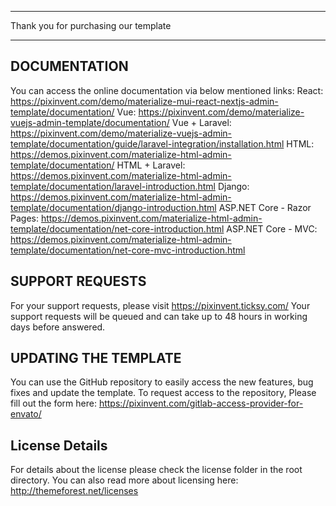 *************************************
Thank you for purchasing our template
*************************************

DOCUMENTATION
-------------

You can access the online documentation via below mentioned links:
React: <https://pixinvent.com/demo/materialize-mui-react-nextjs-admin-template/documentation/>
Vue: <https://pixinvent.com/demo/materialize-vuejs-admin-template/documentation/>
Vue + Laravel: <https://pixinvent.com/demo/materialize-vuejs-admin-template/documentation/guide/laravel-integration/installation.html>
HTML: <https://demos.pixinvent.com/materialize-html-admin-template/documentation/>
HTML + Laravel: <https://demos.pixinvent.com/materialize-html-admin-template/documentation/laravel-introduction.html>
Django: <https://demos.pixinvent.com/materialize-html-admin-template/documentation/django-introduction.html>
ASP.NET Core - Razor Pages: <https://demos.pixinvent.com/materialize-html-admin-template/documentation/net-core-introduction.html>
ASP.NET Core - MVC: <https://demos.pixinvent.com/materialize-html-admin-template/documentation/net-core-mvc-introduction.html>

SUPPORT REQUESTS
----------------

For your support requests, please visit <https://pixinvent.ticksy.com/>
Your support requests will be queued and can take up to 48 hours in working days before answered.

UPDATING THE TEMPLATE
---------------------

You can use the GitHub repository to easily access the new features, bug fixes and update the template.
To request access to the repository, Please fill out the form here: <https://pixinvent.com/gitlab-access-provider-for-envato/>

License Details
----------------

For details about the license please check the license folder in the root directory. You can also read more about licensing here: <http://themeforest.net/licenses>
